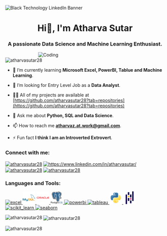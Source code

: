 ![Black Technology LinkedIn Banner](https://github.com/user-attachments/assets/236ad375-c022-4d12-a4e5-367f3c114c14)

<h1 align="center">Hi👋, I'm Atharva Sutar</h1>
<h3 align="center">A passionate Data Science and Machine Learning Enthusiast.</h3>
<img align="right" alt="Coding" width="400" src="https://imarticus.org/blog/wp-content/uploads/2020/09/rt.gif">

<p align="left"> <img src="https://komarev.com/ghpvc/?username=atharvasutar28&label=Profile%20views&color=0e75b6&style=flat" alt="atharvasutar28" /> </p>

- 🌱 I’m currently learning **Microsoft Excel, PowerBI, Tablue and Machine Learning**.

- 🤝 I’m looking for Entry Level Job as a **Data Analyst**.

- 👨‍💻 All of my projects are available at [https://github.com/atharvasutar28?tab=repositories](https://github.com/atharvasutar28?tab=repositories)

- 💬 Ask me about **Python, SQL and Data Science**.

- 📫 How to reach me **atharvaz.at.work@gmail.com**.

- ⚡ Fun fact **I think I am an Introverted Extrovert**.

<h3 align="left">Connect with me:</h3>
<p align="left">
<a href="https://twitter.com/atharvasutar28" target="blank"><img align="center" src="https://raw.githubusercontent.com/rahuldkjain/github-profile-readme-generator/master/src/images/icons/Social/twitter.svg" alt="atharvasutar28" height="30" width="40" /></a>
<a href="https://linkedin.com/in/https://www.linkedin.com/in/atharvasutar/" target="blank"><img align="center" src="https://raw.githubusercontent.com/rahuldkjain/github-profile-readme-generator/master/src/images/icons/Social/linked-in-alt.svg" alt="https://www.linkedin.com/in/atharvasutar/" height="30" width="40" /></a>
<a href="https://kaggle.com/atharvasutar28" target="blank"><img align="center" src="https://raw.githubusercontent.com/rahuldkjain/github-profile-readme-generator/master/src/images/icons/Social/kaggle.svg" alt="atharvasutar28" height="30" width="40" /></a>
<a href="https://discord.gg/atharvasutar28" target="blank"><img align="center" src="https://raw.githubusercontent.com/rahuldkjain/github-profile-readme-generator/master/src/images/icons/Social/discord.svg" alt="atharvasutar28" height="30" width="40" /></a>
</p>

<h3 align="left">Languages and Tools:</h3>
<p align="left"> 
<a href="https://support.microsoft.com/en-us/office/excel-video-training-9bc05390-e94c-46af-a5b3-d7c22f6990bb" target="_blank" rel="noreferrer"> <img src="https://encrypted-tbn0.gstatic.com/images?q=tbn:ANd9GcTqZYP0fXRmbl_gwyi2XcSc1MmdUIjXO1Welw&s" alt="excel" width="40" height="40"/> </a>
<a href="https://www.mysql.com/" target="_blank" rel="noreferrer"> <img src="https://raw.githubusercontent.com/devicons/devicon/master/icons/mysql/mysql-original-wordmark.svg" alt="mysql" width="40" height="40"/> </a> <a href="https://www.oracle.com/" target="_blank" rel="noreferrer"> <img src="https://raw.githubusercontent.com/devicons/devicon/master/icons/oracle/oracle-original.svg" alt="oracle" width="40" height="40"/> </a> <a href="https://www.postgresql.org" target="_blank" rel="noreferrer"> <img src="https://raw.githubusercontent.com/devicons/devicon/master/icons/postgresql/postgresql-original-wordmark.svg" alt="postgresql" width="40" height="40"/> </a> <a href="https://learn.microsoft.com/en-us/training/powerplatform/power-bi" target="_blank" rel="noreferrer"> <img src="https://encrypted-tbn0.gstatic.com/images?q=tbn:ANd9GcSYiyufLTl4istwKm1dw3SKk0NSbug5ZQ-abQ&s" alt="powerbi" width="40" height="40"/> </a> <a href="https://help.tableau.com/current/guides/get-started-tutorial/en-us/get-started-tutorial-home.htm" target="_blank" rel="noreferrer"> <img src="https://encrypted-tbn0.gstatic.com/images?q=tbn:ANd9GcSAPhSqsugCJ-3fWEfRsTpZo4Z8L-mnTDu3AAWDLL0hnQfTpPYzZji3XYOFusS15iZQyQQ" alt="tableau" width="40" height="40"/> </a> <a href="https://www.python.org" target="_blank" rel="noreferrer"> <img src="https://raw.githubusercontent.com/devicons/devicon/master/icons/python/python-original.svg" alt="python" width="40" height="40"/> </a> <a href="https://pandas.pydata.org/" target="_blank" rel="noreferrer"> <img src="https://raw.githubusercontent.com/devicons/devicon/2ae2a900d2f041da66e950e4d48052658d850630/icons/pandas/pandas-original.svg" alt="pandas" width="40" height="40"/> </a> <a href="https://scikit-learn.org/" target="_blank" rel="noreferrer"> <img src="https://upload.wikimedia.org/wikipedia/commons/0/05/Scikit_learn_logo_small.svg" alt="scikit_learn" width="40" height="40"/> </a> <a href="https://seaborn.pydata.org/" target="_blank" rel="noreferrer"> <img src="https://seaborn.pydata.org/_images/logo-mark-lightbg.svg" alt="seaborn" width="40" height="40"/> </a> 
</p>

<p><img align="left" src="https://github-readme-stats.vercel.app/api/top-langs?username=atharvasutar28&show_icons=true&locale=en&layout=compact" alt="atharvasutar28" /></p>

<p>&nbsp;<img align="center" src="https://github-readme-stats.vercel.app/api?username=atharvasutar28&show_icons=true&locale=en" alt="atharvasutar28" /></p>

<p><img align="center" src="https://github-readme-streak-stats.herokuapp.com/?user=atharvasutar28&" alt="atharvasutar28" /></p>
